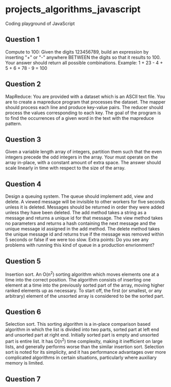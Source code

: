# projects_algorithms_javascript
Coding playground of JavaScript

## Question 1
Compute to 100: Given the digits 123456789, build an expression by inserting "+" or "-" anywhere BETWEEN the digits so that it results to 100.
Your answer should return all possible combinations.
Example: 1 + 23 - 4 + 5 + 6 + 78 - 9 = 100

## Question 2
MapReduce: You are provided with a dataset which is an ASCII text file. You are to create a mapreduce program that processes the dataset. The mapper should process each line and produce key-value pairs. The reducer should process the values corresponding to each key. The goal of the program is to find the occurrences of a given word in the text with the mapreduce pattern.

## Question 3
Given a variable length array of integers, partition them such that the even integers precede the odd integers in the array. Your must operate on the array in-place, with a constant amount of extra space. The answer should scale linearly in time with respect to the size of the array.

## Question 4
Design a queuing system. The queue should implement add, view and delete. A viewed message will be invisible to other workers for five seconds unless it is deleted. Messages should be returned in order they were added unless they have been deleted. The add method takes a string as a message and returns a unique id for that message. The view method takes no parameters and returns a hash containing the next message and the unique message id assigned in the add method. The delete method takes the unique message id and returns true if the message was removed within 5 seconds or false if we were too slow. Extra points: Do you see any problems with running this kind of queue in a production envrionment?

## Question 5
Insertion sort. An O(n<sup>2</sup>) sorting algorithm which moves elements one at a time into the correct position. The algorithm consists of inserting one element at a time into the previously sorted part of the array, moving higher ranked elements up as necessary. To start off, the first (or smallest, or any arbitrary) element of the unsorted array is considered to be the sorted part.

## Question 6
Selection sort. This sorting algorithm is a in-place comparison based algorithm in which the list is divided into two parts, sorted part at left end and unsorted part at right end. Initially sorted part is empty and unsorted part is entire list. It has O(n<sup>2</sup>) time complexity, making it inefficient on large lists, and generally performs worse than the similar insertion sort. Selection sort is noted for its simplicity, and it has performance advantages over more complicated algorithms in certain situations, particularly where auxiliary memory is limited.

## Question 7